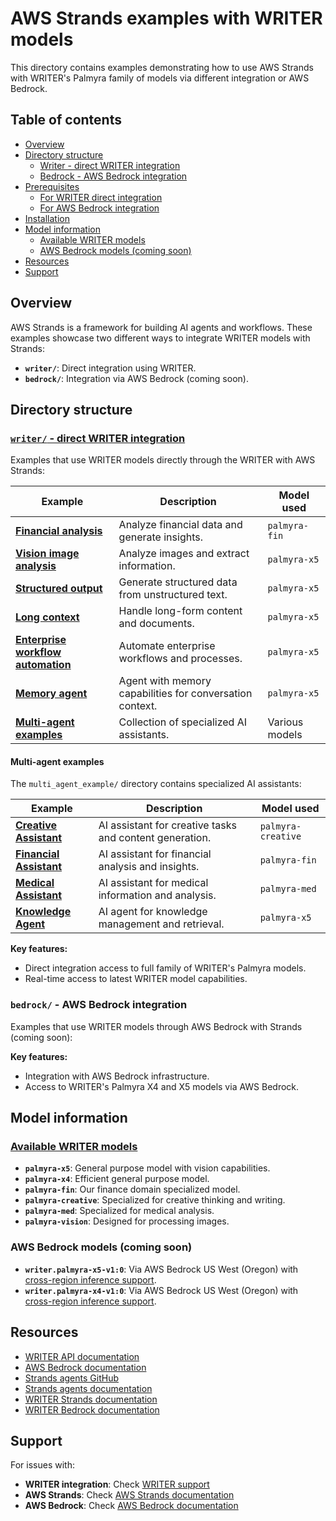 # AWS Strands examples with WRITER models

This directory contains examples demonstrating how to use AWS Strands with WRITER's Palmyra family of models via different integration or AWS Bedrock.

## Table of contents

- [Overview](#overview)
- [Directory structure](#directory-structure)
  - [Writer - direct WRITER integration](#writer---direct-writer-integration)
  - [Bedrock - AWS Bedrock integration](#bedrock---aws-bedrock-integration)
- [Prerequisites](#prerequisites)
  - [For WRITER direct integration](#for-writer-direct-integration-writer-folder)
  - [For AWS Bedrock integration](#for-aws-bedrock-integration-bedrock-folder)
- [Installation](#installation)
- [Model information](#model-information)
  - [Available WRITER models](#available-writer-models)
  - [AWS Bedrock models (coming soon)](#aws-bedrock-models-coming-soon)
- [Resources](#resources)
- [Support](#support)

## Overview

AWS Strands is a framework for building AI agents and workflows. These examples showcase two different ways to integrate WRITER models with Strands:

- **`writer/`**: Direct integration using WRITER.
- **`bedrock/`**: Integration via AWS Bedrock (coming soon).

## Directory structure

### [`writer/` - direct WRITER integration](/strands-examples/writer/README.md)

Examples that use WRITER models directly through the WRITER with AWS Strands:

| Example | Description | Model used |
|---------|-------------|------------|
| **[Financial analysis](writer/README.md#financial-analysis-financial_analysispy)** | Analyze financial data and generate insights. | `palmyra-fin` |
| **[Vision image analysis](writer/README.md#vision-image-analysis-vision_image_analysispy)** | Analyze images and extract information. | `palmyra-x5` |
| **[Structured output](writer/README.md#structured-output-structured_outputpy)** | Generate structured data from unstructured text. | `palmyra-x5` |
| **[Long context](writer/README.md#long-context-long_contextpy)** | Handle long-form content and documents. | `palmyra-x5` |
| **[Enterprise workflow automation](writer/README.md#enterprise-workflow-automation-enterprise_workflow_automationpy)** | Automate enterprise workflows and processes. | `palmyra-x5` |
| **[Memory agent](writer/README.md#memory-agent-memory_agentpy)** | Agent with memory capabilities for conversation context. | `palmyra-x5` |
| **[Multi-agent examples](writer/README.md#multi-agent-examples-multi_agent_example)** | Collection of specialized AI assistants. | Various models |

#### Multi-agent examples

The `multi_agent_example/` directory contains specialized AI assistants:

| Example | Description | Model used |
|---------|-------------|------------|
| **[Creative Assistant](writer/multi_agent_example/creative_assistant.py)** | AI assistant for creative tasks and content generation. | `palmyra-creative` |
| **[Financial Assistant](writer/multi_agent_example/fin_assistant.py)** | AI assistant for financial analysis and insights. | `palmyra-fin` |
| **[Medical Assistant](writer/multi_agent_example/med_assistant.py)** | AI assistant for medical information and analysis. | `palmyra-med` |
| **[Knowledge Agent](writer/multi_agent_example/knowledge_agent.py)** | AI agent for knowledge management and retrieval. | `palmyra-x5` |

**Key features:**
- Direct integration access to full family of WRITER's Palmyra models.
- Real-time access to latest WRITER model capabilities.

### `bedrock/` - AWS Bedrock integration

Examples that use WRITER models through AWS Bedrock with Strands (coming soon):

**Key features:**
- Integration with AWS Bedrock infrastructure.
- Access to WRITER's Palmyra X4 and X5 models via AWS Bedrock.

## Model information

### [Available WRITER models](https://dev.writer.com/home/models)
- **`palmyra-x5`**: General purpose model with vision capabilities.
- **`palmyra-x4`**: Efficient general purpose model.
- **`palmyra-fin`**: Our finance domain specialized model.
- **`palmyra-creative`**: Specialized for creative thinking and writing.
- **`palmyra-med`**: Specialized for medical analysis.
- **`palmyra-vision`**: Designed for processing images.

### AWS Bedrock models (coming soon)
- **`writer.palmyra-x5-v1:0`**: Via AWS Bedrock US West (Oregon) with [cross-region inference support](https://docs.aws.amazon.com/bedrock/latest/userguide/cross-region-inference.html).
- **`writer.palmyra-x4-v1:0`**: Via AWS Bedrock US West (Oregon) with [cross-region inference support](https://docs.aws.amazon.com/bedrock/latest/userguide/cross-region-inference.html).

## Resources

- [WRITER API documentation](https://dev.writer.com/)
- [AWS Bedrock documentation](https://docs.aws.amazon.com/bedrock/)
- [Strands agents GitHub](https://github.com/aws-samples/strands-agents)
- [Strands agents documentation](https://strandsagents.com/latest/)
- [WRITER Strands documentation](https://dev.writer.com/home/integrations/strands)
- [WRITER Bedrock documentation](https://dev.writer.com/home/integrations/instructor)

## Support

For issues with:
- **WRITER integration**: Check [WRITER support](https://support.writer.com/)
- **AWS Strands**: Check [AWS Strands documentation](https://docs.aws.amazon.com/strands/)
- **AWS Bedrock**: Check [AWS Bedrock documentation](https://docs.aws.amazon.com/bedrock/)
